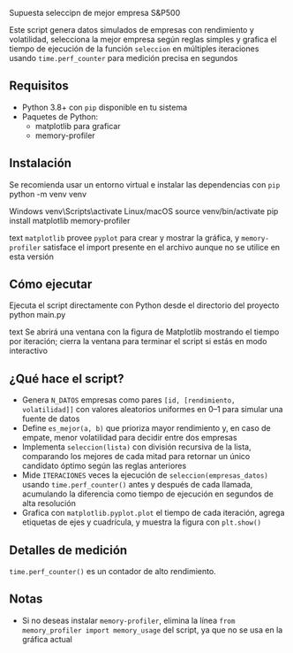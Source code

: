 Supuesta seleccipn de mejor empresa S&P500

Este script genera datos simulados de empresas con rendimiento y volatilidad, selecciona la mejor empresa según reglas simples y grafica el tiempo de ejecución de la función `seleccion` 
en múltiples iteraciones usando `time.perf_counter` para medición precisa en segundos 

## Requisitos

- Python 3.8+ con `pip` disponible en tu sistema  
- Paquetes de Python:
  - matplotlib para graficar 
  - memory-profiler 
  
## Instalación

Se recomienda usar un entorno virtual e instalar las dependencias con `pip` 
python -m venv venv

Windows
venv\Scripts\activate
Linux/macOS
source venv/bin/activate
pip install matplotlib memory-profiler

text
`matplotlib` provee `pyplot` para crear y mostrar la gráfica, y `memory-profiler` satisface el import presente en el archivo aunque no se utilice en esta versión 

## Cómo ejecutar

Ejecuta el script directamente con Python desde el directorio del proyecto 
python main.py

text
Se abrirá una ventana con la figura de Matplotlib mostrando el tiempo por iteración; cierra la ventana para terminar el script si estás en modo interactivo  

## ¿Qué hace el script?

- Genera `N_DATOS` empresas como pares `[id, [rendimiento, volatilidad]]` con valores aleatorios uniformes en 0–1 para simular una fuente de datos 
- Define `es_mejor(a, b)` que prioriza mayor rendimiento y, en caso de empate, menor volatilidad para decidir entre dos empresas
- Implementa `seleccion(lista)` con división recursiva de la lista, comparando los mejores de cada mitad para retornar un único candidato óptimo según las reglas anteriores  
- Mide `ITERACIONES` veces la ejecución de `seleccion(empresas_datos)` usando `time.perf_counter()` antes y después de cada llamada, acumulando la diferencia como tiempo de ejecución en segundos de alta resolución
- Grafica con `matplotlib.pyplot.plot` el tiempo de cada iteración, agrega etiquetas de ejes y cuadrícula, y muestra la figura con `plt.show()` 

## Detalles de medición

`time.perf_counter()` es un contador de alto rendimiento.

## Notas

- Si no deseas instalar `memory-profiler`, elimina la línea `from memory_profiler import memory_usage` del script, ya que no se usa en la gráfica actual
